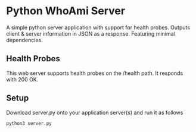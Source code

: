 # Python WhoAmi Server

A simple python server application with support for health probes. Outputs client & server information in JSON as a response. Featuring minimal dependencies.

## Health Probes

This web server supports health probes on the /health path. It responds with 200 OK.

## Setup
Download server.py onto your application server(s) and run it as follows
```python3
python3 server.py
```
